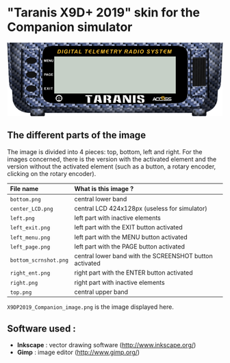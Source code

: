 
# "Taranis X9D+ 2019" skin for the Companion simulator  
![X9D+ 2019 Image for Companion](X9DP2019_Companion_image.png "Taranis X9D+ 2019")

## The different parts of the image

The image is divided into 4 pieces: top, bottom, left and right. 
For the images concerned, there is the version with the activated element and the version without the activated element (such as a button, a rotary encoder, clicking on the rotary encoder).

|     File name        | What is this image ?                          |
|:---------------------|:----------------------------------------------|
| `bottom.png`         | central lower band                            |
| `center_LCD.png`     | central LCD 424x128px (useless for simulator) |
| `left.png`           | left part with inactive elements              |
| `left_exit.png`      | left part with the EXIT button activated      |
| `left_menu.png`      | left part with the MENU button activated      |
| `left_page.png`      | left part with the PAGE button activated      |
| `bottom_scrnshot.png`| central lower band with the SCREENSHOT button activated|
| `right_ent.png`      | right part with the ENTER button activated    |
| `right.png`          | right part with inactive elements             |
| `top.png`            | central upper band                            |

`X9DP2019_Companion_image.png` is the image displayed here.


## Software used :
- **Inkscape** : vector drawing software (http://www.inkscape.org/)
- **Gimp** : image editor (http://www.gimp.org/)